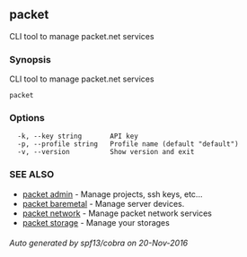 ## packet

CLI tool to manage packet.net services

### Synopsis


CLI tool to manage packet.net services

```
packet
```

### Options

```
  -k, --key string       API key
  -p, --profile string   Profile name (default "default")
  -v, --version          Show version and exit
```

### SEE ALSO
* [packet admin](packet_admin.md)	 - Manage projects, ssh keys, etc...
* [packet baremetal](packet_baremetal.md)	 - Manage server devices.
* [packet network](packet_network.md)	 - Manage packet network services
* [packet storage](packet_storage.md)	 - Manage your storages

###### Auto generated by spf13/cobra on 20-Nov-2016
